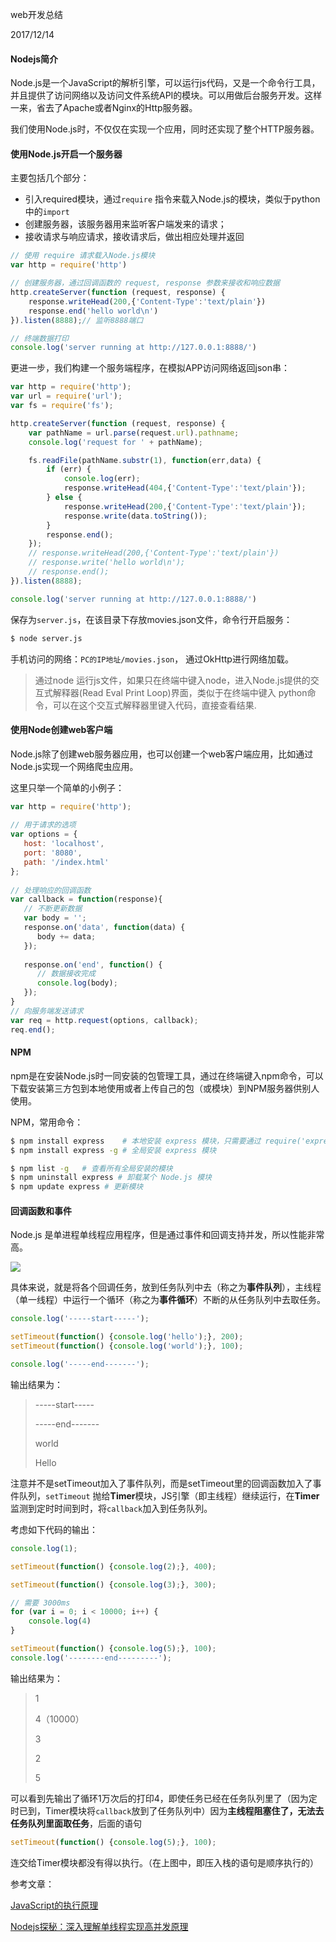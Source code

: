 web开发总结

2017/12/14

#### Nodejs简介

Node.js是一个JavaScript的解析引擎，可以运行js代码，又是一个命令行工具，并且提供了访问网络以及访问文件系统API的模块。可以用做后台服务开发。这样一来，省去了Apache或者Nginx的Http服务器。

我们使用Node.js时，不仅仅在实现一个应用，同时还实现了整个HTTP服务器。



#### 使用Node.js开启一个服务器

主要包括几个部分：

* 引入required模块，通过`require` 指令来载入Node.js的模块，类似于python中的`import` 
* 创建服务器，该服务器用来监听客户端发来的请求；
* 接收请求与响应请求，接收请求后，做出相应处理并返回

```javascript
// 使用 require 请求载入Node.js模块
var http = require('http')

// 创建服务器，通过回调函数的 request, response 参数来接收和响应数据
http.createServer(function (request, response) {
	response.writeHead(200,{'Content-Type':'text/plain'})
	response.end('hello world\n')
}).listen(8888);// 监听8888端口

// 终端数据打印
console.log('server running at http://127.0.0.1:8888/')
```

更进一步，我们构建一个服务端程序，在模拟APP访问网络返回json串：

```javascript
var http = require('http');
var url = require('url');
var fs = require('fs');

http.createServer(function (request, response) {
	var pathName = url.parse(request.url).pathname;
	console.log('request for ' + pathName);

	fs.readFile(pathName.substr(1), function(err,data) {
		if (err) {
			console.log(err);
			response.writeHead(404,{'Content-Type':'text/plain'});
		} else {
			response.writeHead(200,{'Content-Type':'text/plain'});
			response.write(data.toString()); 
		}
		response.end();
	});
	// response.writeHead(200,{'Content-Type':'text/plain'})
	// response.write('hello world\n');
	// response.end();
}).listen(8888);

console.log('server running at http://127.0.0.1:8888/')
```
保存为`server.js`，在该目录下存放movies.json文件，命令行开启服务：

```bash
$ node server.js
```
手机访问的网络：`PC的IP地址/movies.json`， 通过OkHttp进行网络加载。

> 通过node 运行js文件，如果只在终端中键入node，进入Node.js提供的交互式解释器(Read Eval Print Loop)界面，类似于在终端中键入 python命令，可以在这个交互式解释器里键入代码，直接查看结果.



#### 使用Node创建web客户端

Node.js除了创建web服务器应用，也可以创建一个web客户端应用，比如通过Node.js实现一个网络爬虫应用。

这里只举一个简单的小例子：

```javascript
var http = require('http');
 
// 用于请求的选项
var options = {
   host: 'localhost',
   port: '8080',
   path: '/index.html'  
};
 
// 处理响应的回调函数
var callback = function(response){
   // 不断更新数据
   var body = '';
   response.on('data', function(data) {
      body += data;
   });
   
   response.on('end', function() {
      // 数据接收完成
      console.log(body);
   });
}
// 向服务端发送请求
var req = http.request(options, callback);
req.end();
```



#### NPM

npm是在安装Node.js时一同安装的包管理工具，通过在终端键入npm命令，可以下载安装第三方包到本地使用或者上传自己的包（或模块）到NPM服务器供别人使用。

NPM，常用命令：

```bash
$ npm install express    # 本地安装 express 模块，只需要通过 require('express')即可使用
$ npm install express -g # 全局安装 express 模块

$ npm list -g	# 查看所有全局安装的模块
$ npm uninstall express # 卸载某个 Node.js 模块
$ npm update express # 更新模块
```

#### 回调函数和事件

Node.js 是单进程单线程应用程序，但是通过事件和回调支持并发，所以性能非常高。

![](F:\gitbook\web开发\Event_Loop.png)

具体来说，就是将各个回调任务，放到任务队列中去（称之为**事件队列**），主线程（单一线程）中运行一个循环（称之为**事件循环**）不断的从任务队列中去取任务。

```javascript
console.log('-----start-----');

setTimeout(function() {console.log('hello');}, 200);
setTimeout(function() {console.log('world');}, 100);

console.log('-----end-------');
```

输出结果为：

> -----start-----
>
> -----end-------
>
> world
>
> Hello

注意并不是setTimeout加入了事件队列，而是setTimeout里的回调函数加入了事件队列，`setTimeout` 抛给**Timer**模块，JS引擎（即主线程）继续运行，在**Timer**监测到定时时间到时，将`callback`加入到任务队列。

考虑如下代码的输出：

```javascript
console.log(1);

setTimeout(function() {console.log(2);}, 400);

setTimeout(function() {console.log(3);}, 300);

// 需要 3000ms
for (var i = 0; i < 10000; i++) {
    console.log(4)
}

setTimeout(function() {console.log(5);}, 100);
console.log('--------end---------');
```

输出结果为：

> 1
>
> 4（10000）
>
> 3
>
> 2
>
> 5

可以看到先输出了循环1万次后的打印4，即使任务已经在任务队列里了（因为定时已到，Timer模块将`callback`放到了任务队列中）因为**主线程阻塞住了，无法去任务队列里面取任务**，后面的语句

```javascript
setTimeout(function() {console.log(5);}, 100);
```

连交给Timer模块都没有得以执行。（在上图中，即压入栈的语句是顺序执行的）

参考文章：

[JavaScript的执行原理](https://blog.csdn.net/gy_u_yg/article/details/72869315)

[Nodejs探秘：深入理解单线程实现高并发原理](https://cloud.tencent.com/developer/article/1169075)